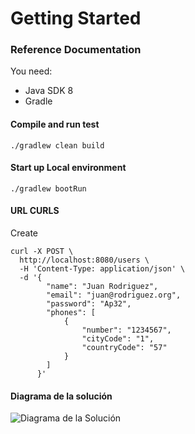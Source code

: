 # Getting Started

### Reference Documentation
You need:
* Java SDK 8
* Gradle

#### Compile and run test
```./gradlew clean build```

#### Start up Local environment
```./gradlew bootRun```

#### URL CURLS


Create
```
curl -X POST \
  http://localhost:8080/users \
  -H 'Content-Type: application/json' \
  -d '{
      	"name": "Juan Rodriguez",
      	"email": "juan@rodriguez.org",
      	"password": "Ap32",
      	"phones": [
      		{
      			"number": "1234567",
      			"cityCode": "1",
      			"countryCode": "57"
      		}
      	]
      }'
```
#### Diagrama de la solución
![Diagrama de la Solución](./diagrama.png)